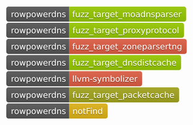 [![Fuzzing Status Local](docs/rowpowerdns/fuzz_target_moadnsparser.svg)](https://github.com/)
[![Fuzzing Status Local](docs/rowpowerdns/fuzz_target_proxyprotocol.svg)](https://github.com/)
[![Fuzzing Status Local](docs/rowpowerdns/fuzz_target_zoneparsertng.svg)](https://github.com/)
[![Fuzzing Status Local](docs/rowpowerdns/fuzz_target_dnsdistcache.svg)](https://github.com/)
[![Fuzzing Status Local](docs/rowpowerdns/llvm-symbolizer.svg)](https://github.com/)
[![Fuzzing Status Local](docs/rowpowerdns/fuzz_target_packetcache.svg)](https://github.com/)
[![Fuzzing Status Local](docs/rowpowerdns/notFind.svg)](https://github.com/)
